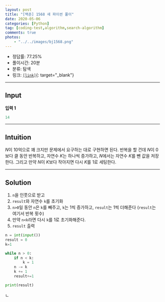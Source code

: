 ```yaml
---
layout: post
title: "[백준] 1568 새 파이썬 풀이"
date: 2020-05-06
categories: [Python]
tag: [coding-test,algorithm,search-algorithm]
comments: true
photos:
    - "../../images/bj1568.png"
---
```


* 정답률: 77.25%
* 풀이시간: 20분
* 분류: 탐색
* 링크: [`[link]`](https://www.acmicpc.net/problem/1568){: target="_blank"}

----
## Input

**입력 1**

~~~~python
14
~~~~


---
## Intuition

$N$이 10억으로 꽤 크지만 문제에서 요구하는 대로 구현하면 된다. 반복을 할 건데 $N$이 0보다 클 동안 반복하고, 
자연수 $K$는 하나씩 증가하고, $N$에서는 자연수 $K$를 뺀 값을 저장한다. 그리고 만약 $N$이 $K$보다 작아지면 다시 $K$를 1로 세팅한다.


---
## Solution

1. `n`을 인풋으로 받고
2. `result`와 자연수 `k`를 초기화
3. `n>0`일 동안 `n`은 `k`를 빼주고, `k`는 1씩 증가하고, `result`는 1씩 더해준다 (`result`는 여기서 반복 횟수)
4. 만약 `n<k`라면 다시 `k`를 1로 초기화해준다.
5. `result` 출력

```python
n = int(input())
result = 0
k=1

while n > 0:
    if n < k:
        k = 1
    n -= k
    k += 1
    result+=1

print(result)
```
ㄴ